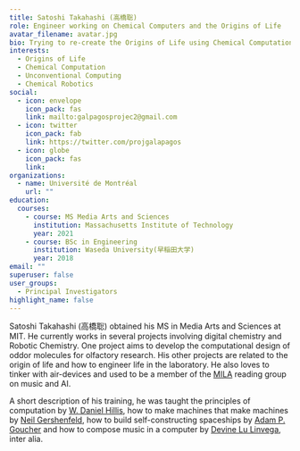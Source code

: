 ```yaml
---
title: Satoshi Takahashi (高橋聡)
role: Engineer working on Chemical Computers and the Origins of Life
avatar_filename: avatar.jpg
bio: Trying to re-create the Origins of Life using Chemical Computation and Robotics.
interests:
  - Origins of Life
  - Chemical Computation 
  - Unconventional Computing
  - Chemical Robotics
social:
  - icon: envelope
    icon_pack: fas
    link: mailto:galpagosprojec2@gmail.com
  - icon: twitter
    icon_pack: fab
    link: https://twitter.com/projgalapagos
  - icon: globe
    icon_pack: fas
    link: 
organizations:
  - name: Université de Montréal
    url: ""
education:
  courses:
    - course: MS Media Arts and Sciences
      institution: Massachusetts Institute of Technology
      year: 2021
    - course: BSc in Engineering
      institution: Waseda University(早稲田大学)
      year: 2018
email: ""
superuser: false
user_groups:
  - Principal Investigators
highlight_name: false
---
```

Satoshi Takahashi (高橋聡) obtained his MS in Media Arts and Sciences at MIT. He currently works in several projects involving digital chemistry and Robotic Chemistry. One project aims to develop the computational design of oddor molecules for olfactory research. His other projects are related to the origin of life and how to engineer life in the laboratory. He also loves to tinker with air-devices and used to be a member of the [MILA](https://mila.quebec/en/mila/) reading group on music and AI.

A short description of his training, he was taught the principles of computation by [W. Daniel Hillis](https://www.linkedin.com/in/danny-hillis-37b16167/), how to make machines that make machines by [Neil Gershenfeld](http://ng.cba.mit.edu/), how to build self-constructing spaceships by [Adam P. Goucher](https://mobile.twitter.com/apgox) and how to compose music in a computer by [Devine Lu Linvega](https://100r.co/site/home.html), inter alia. 
